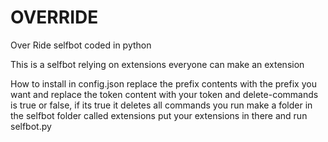 # OVERRIDE
Over Ride selfbot coded in python

This is a selfbot relying on extensions
everyone can make an extension

How to install
in config.json replace the prefix contents with the prefix you want
and replace the token content with your token
and delete-commands is true or false, if its true it deletes all commands you run
make a folder in the selfbot folder
called extensions
put your extensions in there
and run selfbot.py
